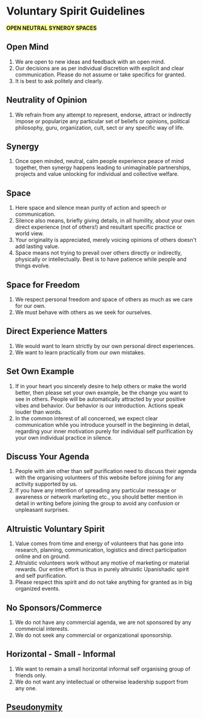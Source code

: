 # Voluntary Spirit Guidelines

<span style='background-color:#ffff8b;'>**OPEN NEUTRAL  SYNERGY SPACES**</span>

## Open Mind
1. We are open to new ideas and feedback with an open mind.
 2. Our decisions are as per individual discretion with explicit and clear communication. Please do not assume or take specifics for granted.
 3. It is best to ask politely and clearly.

## Neutrality of Opinion
 1. We refrain from any attempt to represent, endorse, attract or indirectly impose or popularize any particular set of beliefs or opinions, political philosophy, guru, organization, cult, sect or any specific way of life. 
 
## Synergy
 1. Once open minded, neutral, calm people experience peace of mind together, then synergy happens leading to unimaginable partnerships, projects and value unlocking for individual and collective welfare.

## Space
1. Here space and silence mean purity of action and speech or communication.
 2.  Silence also means, briefly giving details, in all humility, about your own direct experience (not of others!) and resultant specific practice or world view.
 3. Your originality is appreciated, merely voicing opinions of others doesn't add lasting value.
 4. Space means not trying to prevail over others directly or indirectly, physically or intellectually. Best is to have patience while people and things evolve.
 
## Space for Freedom
1. We respect personal freedom and space of others as much as we care for our own.
 2. We must behave with others as we seek for ourselves.

## Direct Experience Matters
1. We would want to learn strictly by our own personal direct experiences. 
2. We want to learn practically from our own mistakes.

## Set Own Example
1. If in your heart you sincerely desire to help others or make the world better, then please set your own example, be the change you want to see in others. People will be automatically attracted by your positive vibes and behavior. Our behavior is our introduction. Actions speak louder than words.
 2. In the common interest of all concerned, we expect clear communication while you introduce yourself in the beginning in detail, regarding your inner motivation purely for individual self purification by your own individual practice in silence.

## Discuss Your Agenda
1. People with aim other than self purification need to discuss their agenda with the organising volunteers of this website before joining for any activity supported by us.
 2. If you have any intention of spreading any particular message or awareness or network marketing etc., you should better mention in detail in writing before joining the group to avoid any confusion or unpleasant surprises.

## Altruistic Voluntary Spirit
 1. Value comes from time and energy of volunteers that has gone into research, planning, communication, logistics and direct  participation online and on ground.
 2. Altruistic volunteers work without any motive of marketing or material rewards. Our entire effort is thus in purely altruistic Upanishadic spirit and self purification.
 3. Please respect this spirit and do not take anything for granted as in big organized events.

## No Sponsors/Commerce
1. We do not have any commercial agenda, we are not sponsored by any commercial interests. 
2. We do not seek any commercial or organizational sponsorship. 

## Horizontal - Small - Informal
 1. We want to remain a small horizontal informal self organising group of friends only.
 2.  We do not want any intellectual or otherwise leadership support from any one. 

## [Pseudonymity](pseudonymity.md)
